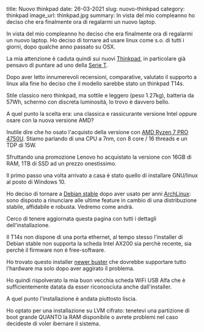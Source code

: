title: Nuovo thinkpad
date: 26-03-2021
slug: nuovo-thinkpad
category: thinkpad
image_url: thinkpad.jpg
summary: In vista del mio compleanno ho deciso che era finalmente ora di regalarmi un nuovo laptop.

In vista del mio compleanno ho deciso che era finalmente ora di regalarmi un nuovo laptop.
Ho deciso di tornare ad usare linux come s.o. di tutti i giorni, dopo qualche anno passato su OSX.

La mia attenzione è caduta quindi sui nuovi <a href="https://www.lenovo.com/it/it/thinkpad">Thinkpad</a>,
in particolare già pensavo di puntare ad uno della <a href="https://www.lenovo.com/it/it/laptops/thinkpad/t-series/c/thinkpadt">Serie T</a>.

Dopo aver letto innumerevoli recensioni, comparative, valutato il supporto a linux alla fine ho deciso che il modello sarebbe stato un thinkpad T14s.

Stile classico nero thinkpad, ma sottile e leggero (peso 1.27kg), batteria da 57Wh, schermo con discreta luminosità, lo trovo è davvero bello.

A quel punto la scelta era: una classica e rassicurante versione Intel oppure osare con la nuova versione AMD?

Inutile dire che ho osato l'acquisto della versione con <a href="https://www.amd.com/en/products/apu/amd-ryzen-7-pro-4750u">AMD Ryzen 7 PRO 4750U</a>.
Stiamo parlando di una CPU a 7nm, con 8 core / 16 threads e un TDP di 15W.

Sfruttando una promozione Lenovo ho acquistato la versione con 16GB di RAM, 1TB di SSD ad un prezzo onestissimo.

Il primo passo una volta arrivato a casa è stato quello di installare GNU/linux al posto di Windows 10.

Ho deciso di tornare a <a href="https://www.debian.org/">Debian stable</a> dopo aver usato per anni <a href="https://archlinux.org/">ArchLinux</a>: sono disposto a rinunciare alle ultime feature in cambio di una distribuzione stabile, affidabile e robusta. Vedremo come andrà.

Cerco di tenere aggiornata questa pagina con tutti i dettagli dell'installazione.

Il T14s non dispone di una porta ethernet, al tempo stesso l'installer di Debian stable non supporta la scheda Intel AX200 sia perchè recente, sia perchè il firmware non è free-software.

Ho trovato questo installer <a href="https://github.com/Head-on-a-Stick/newer-buster">newer buster</a> che dovrebbe supportare tutto l'hardware ma solo dopo aver aggirato il problema.

Ho quindi rispolverato la mia buon vecchia scheda WiFi USB Alfa che è sufficientemente datata da esser riconosciuta anche dall'installer.

A quel punto l'installazione è andata piuttosto liscia.

Ho optato per una installazione su LVM cifrato: tenetevi una partizione di boot grande QUANTO la RAM disponibile o avrete problemi nel caso decideste di voler ibernare
il sistema.


